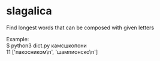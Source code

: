 # slagalica
Find longest words that can be composed with given letters

Example:   
$ python3 dict.py камсшкопони   
11 ['пакосником\n', 'шампионско\n']
